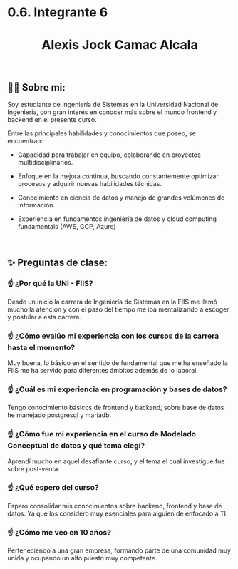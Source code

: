 
# 0.6. Integrante 6

  <h1 align="center">Alexis Jock Camac Alcala</h1>


<br>

## 🧑‍💻 Sobre mi:

Soy estudiante de Ingeniería de Sistemas en la Universidad Nacional de Ingeniería, con gran interés en conocer más sobre el mundo frontend y backend en el presente curso. 

Entre las principales habilidades y conocimientos que poseo, se encuentran:

* Capacidad para trabajar en equipo, colaborando en proyectos multidisciplinarios.

* Enfoque en la mejora continua, buscando constantemente optimizar procesos y adquirir nuevas habilidades técnicas.

* Conocimiento en ciencia de datos y manejo de grandes volúmenes de información.
* Experiencia en fundamentos ingeniería de datos y cloud computing fundamentals (AWS, GCP, Azure)

<br>

## ✨ Preguntas de clase:

### ☝️ ¿Por qué la UNI - FIIS?
Desde un inicio la carrera de Ingeniería de Sistemas en la FIIS me llamó mucho la atención y con el paso del tiempo me iba mentalizando a escoger y postular a esta carrera.
### ☝️ ¿Cómo evalúo mi experiencia con los cursos de la carrera hasta el momento?
Muy buena, lo básico en el sentido de fundamental que me ha enseñado la FIIS me ha servido para diferentes ámbitos además de lo laboral.
### ☝️ ¿Cuál es mi experiencia en programación y bases de datos?
Tengo conocimiento básicos de frontend y backend, sobre base de datos he manejado postgresql y mariadb.
### ☝️ ¿Cómo fue mi experiencia en el curso de Modelado Conceptual de datos y qué tema elegí?
Aprendí mucho en aquel desafiante curso, y el tema el cual investigue fue sobre post-venta.

### ☝️ ¿Qué espero del curso?
Espero consolidar mis conocimientos sobre backend, frontend y base de datos. Ya que los considero muy esenciales para alguien de enfocado a TI.
### ☝️ ¿Cómo me veo en 10 años?
Perteneciendo a una gran empresa, formando parte de una comunidad muy unida y ocupando un alto puesto muy competente.

